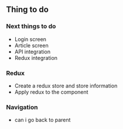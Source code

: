 ## Thing to do

### Next things to do
* Login screen
* Article screen
* API integration
* Redux integration

### Redux
* Create a redux store and store information
* Apply redux to the component


### Navigation
* can i go back to parent
